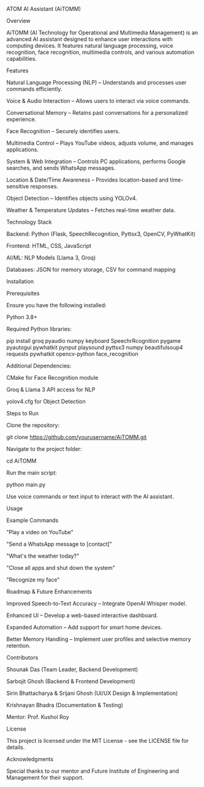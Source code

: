 ATOM AI Assistant (AiTOMM)

Overview

AiTOMM (AI Technology for Operational and Multimedia Management) is an advanced AI assistant designed to enhance user interactions with computing devices. It features natural language processing, voice recognition, face recognition, multimedia controls, and various automation capabilities.

Features

Natural Language Processing (NLP) – Understands and processes user commands efficiently.

Voice & Audio Interaction – Allows users to interact via voice commands.

Conversational Memory – Retains past conversations for a personalized experience.

Face Recognition – Securely identifies users.

Multimedia Control – Plays YouTube videos, adjusts volume, and manages applications.

System & Web Integration – Controls PC applications, performs Google searches, and sends WhatsApp messages.

Location & Date/Time Awareness – Provides location-based and time-sensitive responses.

Object Detection – Identifies objects using YOLOv4.

Weather & Temperature Updates – Fetches real-time weather data.

Technology Stack

Backend: Python (Flask, SpeechRecognition, Pyttsx3, OpenCV, PyWhatKit)

Frontend: HTML, CSS, JavaScript

AI/ML: NLP Models (Llama 3, Groq)

Databases: JSON for memory storage, CSV for command mapping

Installation

Prerequisites

Ensure you have the following installed:

Python 3.8+

Required Python libraries:

pip install groq pyaudio numpy keyboard SpeechrRcognition pygame pyautogui pywhatkit pynput playsound pyttsx3 numpy beautifulsoup4 requests pywhatkit opencv-python face_recognition

Additional Dependencies:

CMake for Face Recognition module

Groq & Llama 3 API access for NLP

yolov4.cfg for Object Detection

Steps to Run

Clone the repository:

git clone https://github.com/yourusername/AiTOMM.git

Navigate to the project folder:

cd AiTOMM

Run the main script:

python main.py

Use voice commands or text input to interact with the AI assistant.

Usage

Example Commands

"Play a video on YouTube"

"Send a WhatsApp message to [contact]"

"What's the weather today?"

"Close all apps and shut down the system"

"Recognize my face"

Roadmap & Future Enhancements

Improved Speech-to-Text Accuracy – Integrate OpenAI Whisper model.

Enhanced UI – Develop a web-based interactive dashboard.

Expanded Automation – Add support for smart home devices.

Better Memory Handling – Implement user profiles and selective memory retention.

Contributors

Shounak Das (Team Leader, Backend Development)

Sarbojit Ghosh (Backend & Frontend Development)

Sirin Bhattacharya & Srijani Ghosh (UI/UX Design & Implementation)

Krishnayan Bhadra (Documentation & Testing)

Mentor: Prof. Kushol Roy

License

This project is licensed under the MIT License - see the LICENSE file for details.

Acknowledgments

Special thanks to our mentor and Future Institute of Engineering and Management for their support.
